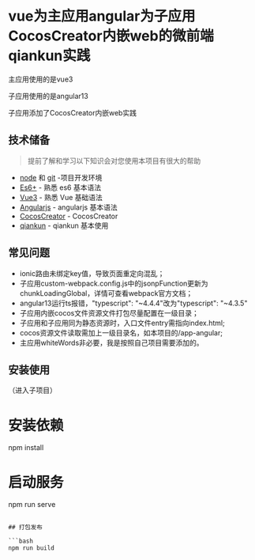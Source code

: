 # vue为主应用angular为子应用CocosCreator内嵌web的微前端qiankun实践

主应用使用的是vue3

子应用使用的是angular13

子应用添加了CocosCreator内嵌web实践
## 技术储备

> 提前了解和学习以下知识会对您使用本项目有很大的帮助

- [node](http://nodejs.org/) 和 [git](https://git-scm.com/) -项目开发环境
- [Es6+](http://es6.ruanyifeng.com/) - 熟悉 es6 基本语法
- [Vue3](https://v3.vuejs.org/) - 熟悉 Vue 基础语法
- [Angularjs](https://docs.angularjs.org/api) - angularjs 基本语法
- [CocosCreator](http://docs.cocos.com/) - CocosCreator
- [qiankun](https://qiankun.umijs.org/) - qiankun 基本使用

## 常见问题
* ionic路由未绑定key值，导致页面重定向混乱<ion-router-outlet :key="$route.fullPath" />；
* 子应用custom-webpack.config.js中的jsonpFunction更新为chunkLoadingGlobal，详情可查看webpack官方文档；
* angular13运行ts报错，"typescript": "~4.4.4"改为"typescript": "~4.3.5"
* 子应用内嵌cocos文件资源文件打包尽量配置在一级目录；
* 子应用和子应用同为静态资源时，入口文件entry需指向index.html;
* cocos资源文件读取需加上一级目录名，如本项目的/app-angular;
* 主应用whiteWords非必要，我是按照自己项目需要添加的。

## 安装使用
（进入子项目）
# 安装依赖
npm install

# 启动服务
npm run serve
```

## 打包发布

```bash
npm run build
```
